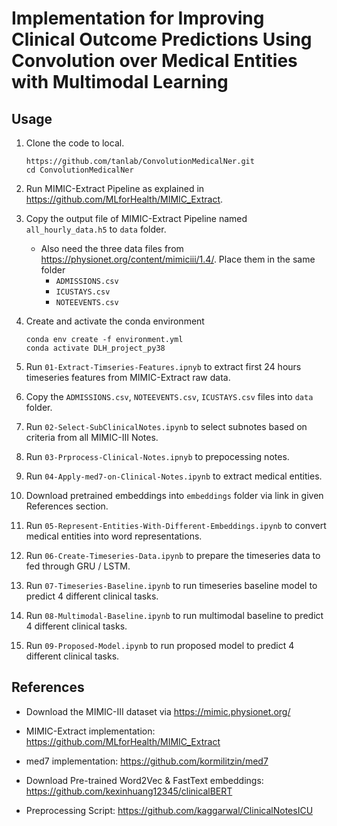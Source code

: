 # Implementation for Improving Clinical Outcome Predictions Using Convolution over Medical Entities with Multimodal Learning

## Usage

1. Clone the code to local.

    ```shell
    https://github.com/tanlab/ConvolutionMedicalNer.git
    cd ConvolutionMedicalNer
    ```

2. Run MIMIC-Extract Pipeline as explained in <https://github.com/MLforHealth/MIMIC_Extract>.

3. Copy the output file of MIMIC-Extract Pipeline named `all_hourly_data.h5` to `data` folder.
   - Also need the three data files from <https://physionet.org/content/mimiciii/1.4/>. Place them in the same folder
     - `ADMISSIONS.csv`
     - `ICUSTAYS.csv`
     - `NOTEEVENTS.csv`

4. Create and activate the conda environment

    ```shell
    conda env create -f environment.yml
    conda activate DLH_project_py38
    ```

5. Run `01-Extract-Timseries-Features.ipnyb` to extract first 24 hours timeseries features from MIMIC-Extract raw data.

6. Copy the `ADMISSIONS.csv`, `NOTEEVENTS.csv`, `ICUSTAYS.csv` files into `data` folder.

7. Run `02-Select-SubClinicalNotes.ipynb` to select subnotes based on criteria from all MIMIC-III Notes.

8. Run `03-Prprocess-Clinical-Notes.ipnyb` to prepocessing notes.

9. Run `04-Apply-med7-on-Clinical-Notes.ipynb` to extract medical entities.

10. Download pretrained embeddings into `embeddings` folder via link in given References section.

11. Run `05-Represent-Entities-With-Different-Embeddings.ipynb` to convert medical entities into word representations.

12. Run `06-Create-Timeseries-Data.ipynb` to prepare the timeseries data to fed through GRU / LSTM.

13. Run `07-Timeseries-Baseline.ipynb` to run timeseries baseline model to predict 4 different clinical tasks.

14. Run `08-Multimodal-Baseline.ipynb` to run multimodal baseline to predict 4 different clinical tasks.

15. Run `09-Proposed-Model.ipynb` to run proposed model to predict 4 different clinical tasks.

## References

- Download the MIMIC-III dataset via <https://mimic.physionet.org/>

- MIMIC-Extract implementation: <https://github.com/MLforHealth/MIMIC_Extract>

- med7 implementation: <https://github.com/kormilitzin/med7>

- Download Pre-trained Word2Vec & FastText embeddings: <https://github.com/kexinhuang12345/clinicalBERT>

- Preprocessing Script: <https://github.com/kaggarwal/ClinicalNotesICU>


